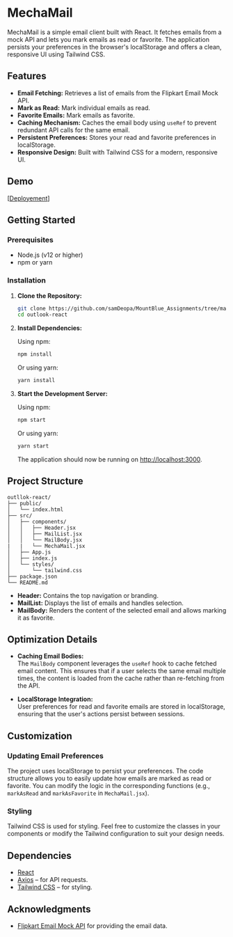 # MechaMail

MechaMail is a simple email client built with React. It fetches emails from a mock API and lets you mark emails as read or favorite. The application persists your preferences in the browser's localStorage and offers a clean, responsive UI using Tailwind CSS.

## Features

- **Email Fetching:** Retrieves a list of emails from the Flipkart Email Mock API.
- **Mark as Read:** Mark individual emails as read.
- **Favorite Emails:** Mark emails as favorite.
- **Caching Mechanism:** Caches the email body using `useRef` to prevent redundant API calls for the same email.
- **Persistent Preferences:** Stores your read and favorite preferences in localStorage.
- **Responsive Design:** Built with Tailwind CSS for a modern, responsive UI.

## Demo

[[Deployement](https://mecha-mail.vercel.app/)]

## Getting Started

### Prerequisites

- Node.js (v12 or higher)
- npm or yarn

### Installation

1. **Clone the Repository:**

   ```bash
   git clone https://github.com/samDeopa/MountBlue_Assignments/tree/main/outlook-react.git
   cd outlook-react
   ```

2. **Install Dependencies:**

   Using npm:

   ```bash
   npm install
   ```

   Or using yarn:

   ```bash
   yarn install
   ```

3. **Start the Development Server:**

   Using npm:

   ```bash
   npm start
   ```

   Or using yarn:

   ```bash
   yarn start
   ```

   The application should now be running on [http://localhost:3000](http://localhost:3000).

## Project Structure

```
outllok-react/
├── public/
│   └── index.html
├── src/
│   ├── components/
│   │   ├── Header.jsx
│   │   ├── MailList.jsx
│   │   └── MailBody.jsx
|   |   └── MechaMail.jsx
│   ├── App.js
│   ├── index.js
│   └── styles/
│       └── tailwind.css
├── package.json
└── README.md
```

- **Header:** Contains the top navigation or branding.
- **MailList:** Displays the list of emails and handles selection.
- **MailBody:** Renders the content of the selected email and allows marking it as favorite.

## Optimization Details

- **Caching Email Bodies:**  
  The `MailBody` component leverages the `useRef` hook to cache fetched email content. This ensures that if a user selects the same email multiple times, the content is loaded from the cache rather than re-fetching from the API.

- **LocalStorage Integration:**  
  User preferences for read and favorite emails are stored in localStorage, ensuring that the user's actions persist between sessions.

## Customization

### Updating Email Preferences

The project uses localStorage to persist your preferences. The code structure allows you to easily update how emails are marked as read or favorite. You can modify the logic in the corresponding functions (e.g., `markAsRead` and `markAsFavorite` in `MechaMail.jsx`).

### Styling

Tailwind CSS is used for styling. Feel free to customize the classes in your components or modify the Tailwind configuration to suit your design needs.

## Dependencies

- [React](https://reactjs.org/)
- [Axios](https://axios-http.com/) – for API requests.
- [Tailwind CSS](https://tailwindcss.com/) – for styling.

## Acknowledgments

- [Flipkart Email Mock API](https://flipkart-email-mock.now.sh/) for providing the email data.
